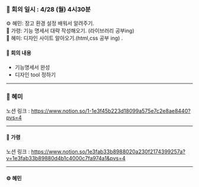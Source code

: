 ### 📝 회의 일시 : 4/28 (월) 4시30분

⚙️ 혜민: 장고 환경 설정 배워서 알려주기.<br>
🔧 가령:  기능 명세서 대략 작성해오기. (라이브러리 공부ing)<br>
🎨 혜미: 디자인 사이트 알아오기.(html,css 공부 ing) .<br>

#### 👥 회의 내용 

- 기능명세서 완성
- 디자인 tool 정하기 

---
### 🎨 혜미<br>

노션 링크 : https://www.notion.so/1-1e3f45b223d18099a575e7c2e8ae8440?pvs=4

---
#### 🔧 가령 <br>

노션 링크 : https://www.notion.so/1e3fab33b8988020a230f2174399257a?v=1e3fab33b89880d4b1c4000c7fa974a1&pvs=4



---

#### ⚙️ 혜민 <br>
